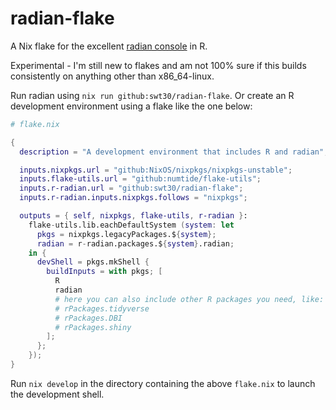 # radian-flake
A Nix flake for the excellent [radian console](https://github.com/randy3k/radian) in R.

Experimental - I'm still new to flakes and am not 100% sure if this builds consistently on anything other than x86_64-linux.

Run radian using `nix run github:swt30/radian-flake`. Or create an R development environment using a flake like the one below:

```nix
# flake.nix

{
  description = "A development environment that includes R and radian";

  inputs.nixpkgs.url = "github:NixOS/nixpkgs/nixpkgs-unstable";
  inputs.flake-utils.url = "github:numtide/flake-utils";
  inputs.r-radian.url = "github:swt30/radian-flake";
  inputs.r-radian.inputs.nixpkgs.follows = "nixpkgs";

  outputs = { self, nixpkgs, flake-utils, r-radian }:
    flake-utils.lib.eachDefaultSystem (system: let
      pkgs = nixpkgs.legacyPackages.${system};
      radian = r-radian.packages.${system}.radian;
    in {
      devShell = pkgs.mkShell {
        buildInputs = with pkgs; [
          R
          radian
          # here you can also include other R packages you need, like:
          # rPackages.tidyverse
          # rPackages.DBI
          # rPackages.shiny
        ];
      };
    });
}
```

Run `nix develop` in the directory containing the above `flake.nix` to launch the development shell.
